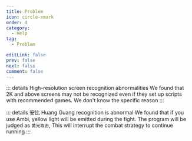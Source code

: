 ```yaml
---
title: Problem
icon: circle-xmark
order: 4
category:
  - Help
tag:
  - Problem

editLink: false
prev: false
next: false
comment: false
---
```


::: details High-resolution screen recognition abnormalities
We found that 2K and above screens may not be recognized even if they set up scripts with recommended games. We don't know the specific reason
:::

::: details 安比 Huang Guang recognition is abnormal
We found that if you use Ambi, yellow light will be emitted during the fight. The program will be judged as `黄光攻击`, This will interrupt the combat strategy to continue running
:::